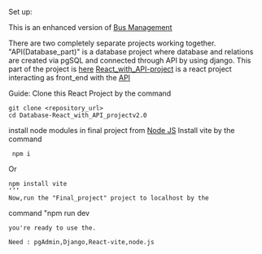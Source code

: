 Set up:

This is an enhanced version of  [Bus Management]( https://github.com/MM-Mamunn/React_with_API_project)

There are two completely separate projects working together.
"API(Database_part)" is a database project where database and relations are created via pgSQL and connected through API by using django.
This part of the project is [here](https://github.com/MM-Mamunn/Database-React_with_API_projectv2.0)
[React_with_API-project](https://github.com/MM-Mamunn/React_with_API_project_v2.0/tree/main/React_with_API_project) is a react project interacting as front_end with the [API](https://github.com/MM-Mamunn/Database-React_with_API_projectv2.0)

Guide:
Clone this React Project by the command
```
git clone <repository_url>
cd Database-React_with_API_projectv2.0
```

install node modules in final project from [Node JS](https://nodejs.org/en/download/package-manager)
Install vite by the command
```
 npm i
``` 
Or
```
npm install vite
‘’’
Now,run the "Final_project" project to localhost by the 
```
command "npm run dev
```
you're ready to use the.

Need : pgAdmin,Django,React-vite,node.js 

